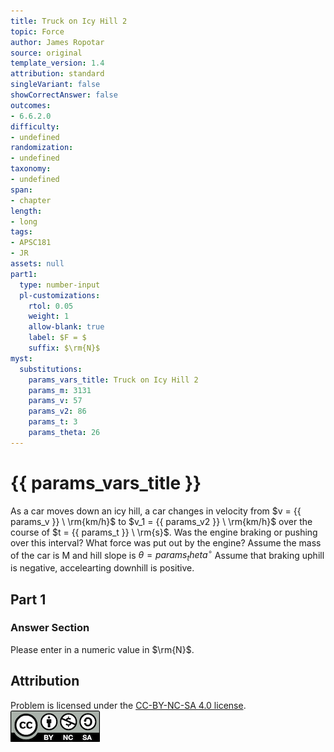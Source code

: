 ```yaml
---
title: Truck on Icy Hill 2
topic: Force
author: James Ropotar
source: original
template_version: 1.4
attribution: standard
singleVariant: false
showCorrectAnswer: false
outcomes:
- 6.6.2.0
difficulty:
- undefined
randomization:
- undefined
taxonomy:
- undefined
span:
- chapter
length:
- long
tags:
- APSC181
- JR
assets: null
part1:
  type: number-input
  pl-customizations:
    rtol: 0.05
    weight: 1
    allow-blank: true
    label: $F = $
    suffix: $\rm{N}$
myst:
  substitutions:
    params_vars_title: Truck on Icy Hill 2
    params_m: 3131
    params_v: 57
    params_v2: 86
    params_t: 3
    params_theta: 26
---
```

# {{ params_vars_title }}
As a car moves down an icy hill, a car changes in velocity from $v = {{ params_v }} \ \rm{km/h}$ to $v_1 = {{ params_v2 }} \ \rm{km/h}$ over the course of $t = {{ params_t }} \ \rm{s}$.
Was the engine braking or pushing over this interval?
What force was put out by the engine?
Assume the mass of the car is M and hill slope is $\theta = {{ params_theta }}^{\circ}$
Assume that braking uphill is negative, accelearting downhill is positive.

## Part 1

### Answer Section

Please enter in a numeric value in $\rm{N}$.

## Attribution

Problem is licensed under the [CC-BY-NC-SA 4.0 license](https://creativecommons.org/licenses/by-nc-sa/4.0/).<br> ![The Creative Commons 4.0 license requiring attribution-BY, non-commercial-NC, and share-alike-SA license.](https://raw.githubusercontent.com/firasm/bits/master/by-nc-sa.png)